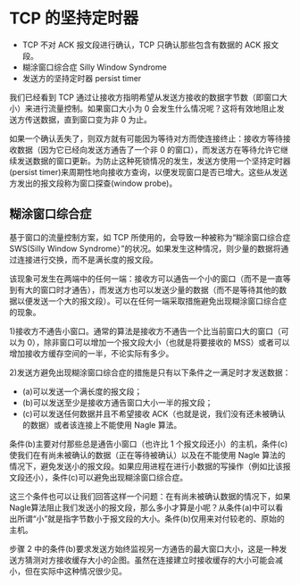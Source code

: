# TCP 的坚持定时器

- TCP 不对 ACK 报文段进行确认，TCP 只确认那些包含有数据的 ACK 报文段。
- 糊涂窗口综合症 Silly Window Syndrome
- 发送方的坚持定时器 persist timer


我们已经看到 TCP 通过让接收方指明希望从发送方接收的数据字节数（即窗口大小）来进行流量控制。如果窗口大小为 0 会发生什么情况呢？这将有效地阻止发送方传送数据，直到窗口变为非 0 为止。

如果一个确认丢失了，则双方就有可能因为等待对方而使连接终止：接收方等待接收数据（因为它已经向发送方通告了一个非 0 的窗口），而发送方在等待允许它继续发送数据的窗口更新。为防止这种死锁情况的发生，发送方使用一个坚持定时器(persist timer)来周期性地向接收方查询，以便发现窗口是否已增大。这些从发送方发出的报文段称为窗口探查(window probe)。

## 糊涂窗口综合症

基于窗口的流量控制方案，如 TCP 所使用的，会导致一种被称为“糊涂窗口综合症 SWS(Silly Window Syndrome）”的状况。如果发生这种情况，则少量的数据将通过连接进行交换，而不是满长度的报文段。

该现象可发生在两端中的任何一端：接收方可以通告一个小的窗口（而不是一直等到有大的窗口时才通告），而发送方也可以发送少量的数据（而不是等待其他的数据以便发送一个大的报文段）。可以在任何一端采取措施避免出现糊涂窗口综合症的现象。

1)接收方不通告小窗口。通常的算法是接收方不通告一个比当前窗口大的窗口（可以为 0），除非窗口可以增加一个报文段大小（也就是将要接收的 MSS）或者可以增加接收方缓存空间的一半，不论实际有多少。

2)发送方避免出现糊涂窗口综合症的措施是只有以下条件之一满足时才发送数据：
- (a)可以发送一个满长度的报文段；
- (b)可以发送至少是接收方通告窗口大小一半的报文段；
- (c)可以发送任何数据并且不希望接收 ACK（也就是说，我们没有还未被确认的数据）或者该连接上不能使用 Nagle 算法。

条件(b)主要对付那些总是通告小窗口（也许比 1 个报文段还小）的主机，条件(c)使我们在有尚未被确认的数据（正在等待被确认）以及在不能使用 Nagle 算法的情况下，避免发送小的报文段。如果应用进程在进行小数据的写操作（例如比该报文段还小），条件(c)可以避免出现糊涂窗口综合症。

这三个条件也可以让我们回答这样一个问题：在有尚未被确认数据的情况下，如果 Nagle算法阻止我们发送小的报文段，那么多小才算是小呢？从条件(a)中可以看出所谓“小”就是指字节数小于报文段的大小。条件(b)仅用来对付较老的、原始的主机。

步骤 2 中的条件(b)要求发送方始终监视另一方通告的最大窗口大小，这是一种发送方猜测对方接收缓存大小的企图。虽然在连接建立时接收缓存的大小可能会减小，但在实际中这种情况很少见。

